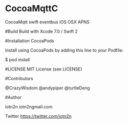 # CocoaMqttC
CocoaMqtt swift eventbus IOS OSX  APNS


#Build
Build with Xcode 7.0 / Swift 2

#Installation
CocoaPods

Install using CocoaPods by adding this line to your Podfile:

$ pod install

#LICENSE
MIT License (see LICENSE)

#Contributors


@CrazyWisdom
@andypiper
@turtleDeng


#Author

iotn2n iotn2ngmail.com

Twitter
https://twitter.com/iotn2n